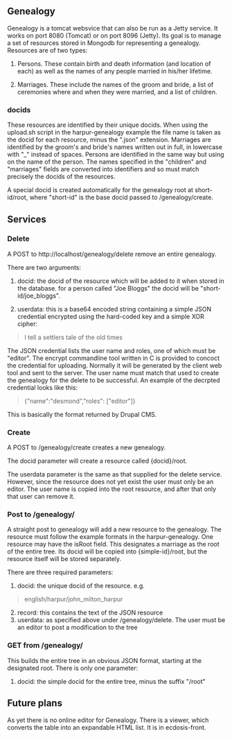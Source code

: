 ## Genealogy

Genealogy is a tomcat websvice that can also be run as a Jetty service. It 
works on port 8080 (Tomcat) or on port 8096 (Jetty). Its goal is to manage 
a set of resources stored in Mongodb for representing a genealogy. 
Resources are of two types:

1. Persons. These contain birth and death information (and location of 
each) as well as the names of any people married in his/her lifetime.

2. Marriages. These include the names of the groom and bride, a list of 
ceremonies where and when they were married, and a list of children.

### docids
These resources are identified by their unique docids. When using the 
upload.sh script in the harpur-genealogy example the file name is taken as 
the docid for each resource, minus the ".json" extension. Marriages are 
identified by the groom's and bride's names written out in full, in 
lowercase with "_" instead of spaces. Persons are identified in the same 
way but using on the name of the person. The names specified in the 
"children" and "marriages" fields are converted into identifiers and so 
must match precisely the docids of the resources. 

A special docid is created automatically for the genealogy root at 
short-id/root, where "short-id" is the base docid passed to 
/genealogy/create.

## Services

### Delete
A POST to http://localhost/genealogy/delete remove an entire genealogy.

There are two arguments:

1. docid: the docid of the resource which will be added to it when stored 
in the database. for a person called "Joe Bloggs" the docid will be 
"short-id/joe_bloggs".

2. userdata: this is a base64 encoded string containing a simple JSON 
credential encrypted using the hard-coded key and a simple XOR cipher:

> I tell a settlers tale of the old times

The JSON credential lists the user name and roles, one of which must be 
"editor". The encrypt commandline tool written in C is provided to concoct 
the credential for uploading. Normally it will be generated by the client 
web tool and sent to the server. The user name must match that used to 
create the genealogy for the delete to be successful.
An example of the decrpted credential looks like this:

> {"name":"desmond","roles": ["editor"]}

This is basically the format returned by Drupal CMS.

### Create
A POST to /genealogy/create creates a new genealogy. 

The docid parameter will create a resource called {docid}/root. 

The userdata parameter is the same as that supplied for the delete service. 
However, since the resource does not yet exist the user must only be an 
editor. The user name is copied into the root resource, and after that only 
that user can remove it.

### Post to /genealogy/

A straight post to genealogy will add a new resource to the genealogy. The 
resource must follow the example formats in the harpur-genealogy. One 
resource may have the isRoot field. This designates a marriage as the root 
of the entire tree. Its docid will be copied into {simple-id}/root, but the 
resource itself will be stored separately.

There are three required parameters:

1. docid: the unique docid of the resource. e.g. 
> english/harpur/john_milton_harpur
2. record: this contains the text of the JSON resource
3. userdata: as specified above under /genealogy/delete. The user must be 
an editor to post a modification to the tree

### GET from /genealogy/

This builds the entire tree in an obvious JSON format, starting at the designated root. There is only one parameter:

1. docid: the simple docid for the entire tree, minus the suffix "/root"

## Future plans

As yet there is no online editor for Genealogy. There is a viewer, which 
converts the table into an expandable HTML list. It is in ecdosis-front.
